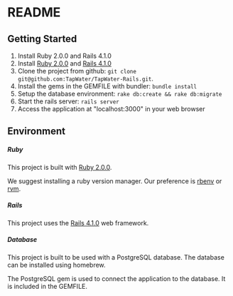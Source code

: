 # README

## Getting Started

1. Install Ruby 2.0.0 and Rails 4.1.0
2. Install [Ruby 2.0.0](https://github.com/sstephenson/rbenv) and [Rails 4.1.0](http://rubyonrails.org)
3. Clone the project from github: `git clone git@github.com:TapWater/TapWater-Rails.git`.
4. Install the gems in the GEMFILE with bundler: `bundle install`
5. Setup the database environment: `rake db:create && rake db:migrate`
6. Start the rails server: `rails server`
7. Access the application at "localhost:3000" in your web browser

## Environment

##### Ruby

This project is built with [Ruby 2.0.0](http://ruby-lang.org).

We suggest installing a ruby version manager.
Our preference is [rbenv](https://github.com/sstephenson/rbenv) or [rvm](http://rvm.io).

##### Rails

This project uses the [Rails 4.1.0](http://rubyonrails.org) web framework. 

##### Database

This project is built to be used with a PostgreSQL database.
The database can be installed using homebrew.

The PostgreSQL gem is used to connect the application to the database.
It is included in the GEMFILE.